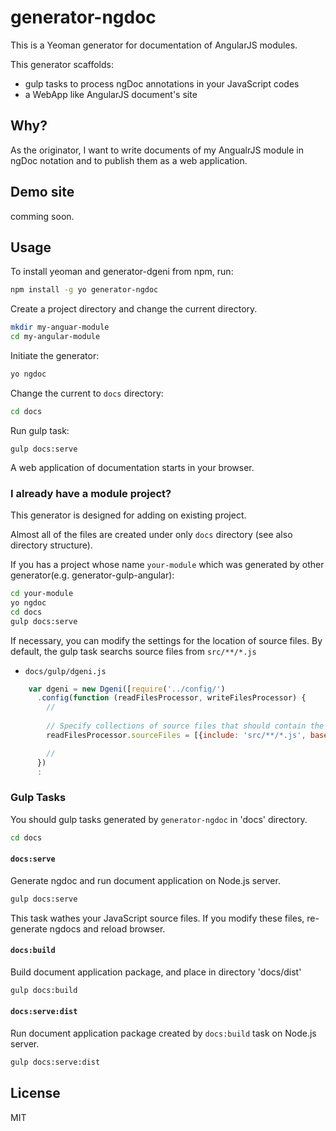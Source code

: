# generator-ngdoc

This is a Yeoman generator for documentation of AngularJS modules.

This generator scaffolds:

+ gulp tasks to process ngDoc annotations in your JavaScript codes
+ a WebApp like AngularJS document's site

## Why?
As the originator, I want to write documents of my AngualrJS module in ngDoc notation and to publish them as a web application.

## Demo site
comming soon.

## Usage

To install yeoman and generator-dgeni from npm, run:

```bash
npm install -g yo generator-ngdoc
```

Create a project directory and change the current directory.

```bash
mkdir my-anguar-module
cd my-angular-module
```

Initiate the generator:

```bash
yo ngdoc
```

Change the current to `docs` directory:

```bash
cd docs
```

Run gulp task:

```
gulp docs:serve
```

A web application of documentation starts in your browser.

### I already have a module project?
This generator is designed for adding on existing project.

Almost all of the files are created under only `docs` directory (see also directory structure).

If you has a project whose name `your-module` which was generated by other generator(e.g. generator-gulp-angular):

```bash
cd your-module
yo ngdoc
cd docs
gulp docs:serve
```

If necessary, you can modify the settings for the location of source files.
By default, the gulp task searchs source files from `src/**/*.js`

+ `docs/gulp/dgeni.js`

```js
    var dgeni = new Dgeni([require('../config/')
      .config(function (readFilesProcessor, writeFilesProcessor) {
        //
        
        // Specify collections of source files that should contain the documentation to extract
        readFilesProcessor.sourceFiles = [{include: 'src/**/*.js', basePath: 'src'}, {include: 'docs/content/**/*.ngdoc',basePath: 'docs/content'}];

        //
      })
      :
```


### Gulp Tasks
You should gulp tasks generated by `generator-ngdoc` in 'docs' directory.

```bash
cd docs
```

#### `docs:serve`
Generate ngdoc and run document application on Node.js server.

```bash
gulp docs:serve
```

This task wathes your JavaScript source files.
If you modify these files, re-generate ngdocs and reload browser.

#### `docs:build`
Build document application package, and place in directory 'docs/dist'

```bash
gulp docs:build
```

#### `docs:serve:dist`
Run document application package created by `docs:build` task on Node.js server.

```bash
gulp docs:serve:dist
```

## License

MIT
